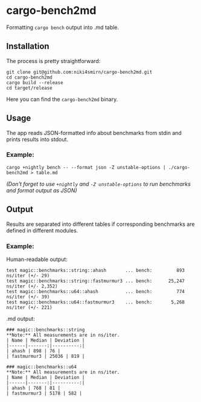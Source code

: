 # cargo-bench2md
Formatting `cargo bench` output into .md table.

## Installation
The process is pretty straightforward:
```
git clone git@github.com:niki4smirn/cargo-bench2md.git
cd cargo-bench2md
cargo build --release
cd target/release
```
Here you can find the `cargo-bench2md` binary.

## Usage
The app reads JSON-formatted info about benchmarks from stdin and prints results into stdout.

### Example:
```
cargo +nightly bench -- --format json -Z unstable-options | ./cargo-bench2md > table.md
```
*(Don't forget to use `+nightly` and `-Z unstable-options` to run benchmarks and format output as JSON)*

## Output

Results are separated into different tables if corresponding benchmarks are defined in different modules.

### Example:

Human-readable output:
```
test magic::benchmarks::string::ahash       ... bench:         893 ns/iter (+/- 29)
test magic::benchmarks::string::fastmurmur3 ... bench:      25,247 ns/iter (+/- 2,352)
test magic::benchmarks::u64::ahash          ... bench:         774 ns/iter (+/- 39)
test magic::benchmarks::u64::fastmurmur3    ... bench:       5,268 ns/iter (+/- 221)
```
.md output:
```
### magic::benchmarks::string
**Note:** All measurements are in ns/iter.
| Name | Median | Deviation |
|------|-------:|----------:|
| ahash | 898 | 76 |
| fastmurmur3 | 25036 | 819 |

### magic::benchmarks::u64
**Note:** All measurements are in ns/iter.
| Name | Median | Deviation |
|------|-------:|----------:|
| ahash | 768 | 81 |
| fastmurmur3 | 5178 | 582 |
```

